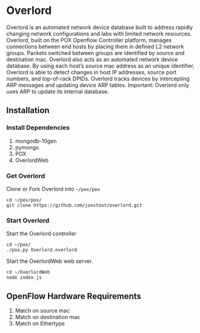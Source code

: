# Overlord
Overlord is an automated network device database built to address rapidly changing network configurations and labs with limited network resources. Overlord, built on the POX Openflow Controller platform, manages connections between end hosts by placing them in defined L2 network groups. Packets switched between groups are identified by source and destination mac. Overlord also acts as an automated network device database. By using each host’s source mac address as an unique identifier, Overlord is able to detect changes in host IP addresses, source port numbers, and top-of-rack DPIDs. Overlord tracks devices by intercepting ARP messages and updating device ARP tables.
Important: Overlord only uses ARP to update its internal database.

## Installation

### Install Dependencies
1. mongodb-10gen
2. pymongo
3. POX
4. OverlordWeb

### Get Overlord
Clone or Fork Overlord into `~/pox/pox`
```
cd ~/pox/pox/
git clone https://github.com/jonstout/overlord.git
```

### Start Overlord
Start the Overlord controller

```
cd ~/pox/
./pox.py Overlord.overlord
```

Start the OverlordWeb web server.

```
cd ~/OverlordWeb
node index.js
```

## OpenFlow Hardware Requirements
1. Match on source mac
2. Match on destination mac
4. Match on Ethertype
